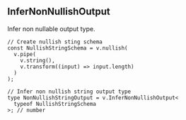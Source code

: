 InferNonNullishOutput
---------------------

Infer non nullable output type.

    // Create nullish sting schema
    const NullishStringSchema = v.nullish(
      v.pipe(
        v.string(),
        v.transform((input) => input.length)
      )
    );
    
    // Infer non nullish string output type
    type NonNullishStringOutput = v.InferNonNullishOutput<
      typeof NullishStringSchema
    >; // number